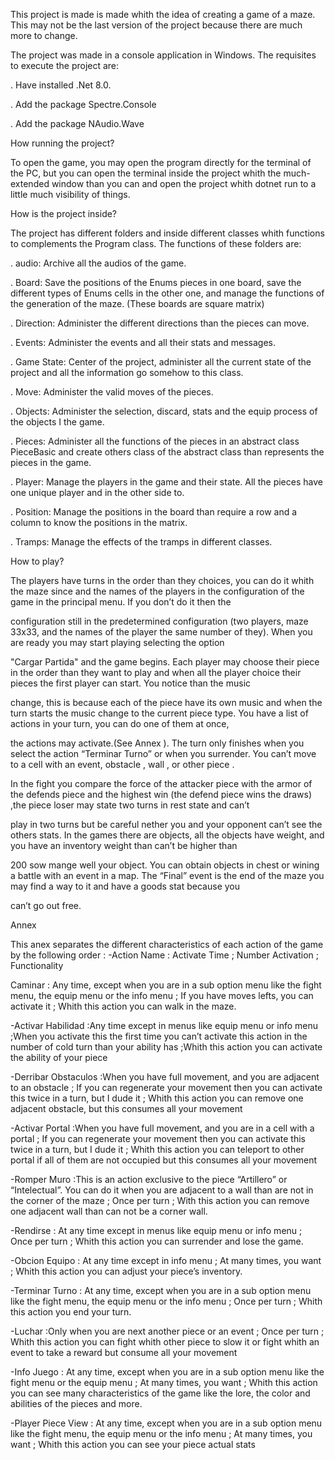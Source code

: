 This project is made is made whith the idea of creating a game of a maze. This may not be the last version of the project because there are much more to change. 

The project was made in a console application in Windows. The requisites to execute the project are:

. Have installed .Net 8.0.

. Add the package Spectre.Console 

. Add the package NAudio.Wave

How running the project?

To open the game, you may open the program directly for the terminal of the PC, but you can open the terminal inside the project whith the much-extended window than you can and open the project whith dotnet 
run to a little much visibility of things.

 How is the project inside?
 
The project has different folders and inside different classes whith functions to complements the Program class. The functions of these folders are:

. audio: Archive all the audios of the game.

. Board: Save the positions of the Enums pieces in one board, save the different types of Enums cells in the other one, and manage the functions of the generation of the maze. (These boards are square matrix) 

. Direction: Administer the different directions than the pieces can move.

. Events: Administer the events and all their stats and messages.

. Game State: Center of the project, administer all the current state of the project and all the information go somehow to this class.

. Move: Administer the valid moves of the pieces.

. Objects: Administer the selection, discard, stats and the equip process of the objects I the game.

. Pieces: Administer all the functions of the pieces in an abstract class PieceBasic and create others class of the abstract class than represents the pieces in the game.

. Player: Manage the players in the game and their state. All the pieces have one unique player and in the other side to.

. Position: Manage the positions in the board than require a row and a column to know the positions in the matrix.

. Tramps: Manage the effects of the tramps in different classes.

 How to play?
 

 The players have turns in the order than they choices, you can do it whith the maze since and the names of the players in the configuration of the game in the principal menu. If you don’t do it then the

 
 configuration still in the predetermined configuration (two players, maze 33x33, and the names of the player the same number of they). When you are ready you may start playing selecting the option 

 
 "Cargar Partida" and the game begins. Each player may choose their piece in the order than they want to play and when all the player choice their pieces the first player can start. You notice than the music


 change, this is because each of the piece have its own music and when the turn starts the music change to the current piece type. You have a list of actions in your turn, you can do one of them at once, 


 the actions may activate.(See Annex ). The turn only finishes when you select the action “Terminar Turno” or when you surrender. You can’t move to a cell with an event, obstacle , wall , or other piece .


 In the fight you compare the force of the attacker piece with the armor of the defends piece and the highest win (the defend piece wins the draws) ,the piece loser may state two turns in rest state and can’t
 

 play in two turns but be careful nether you and your opponent can’t see the others stats. In the games there are objects, all the objects have weight, and you have an inventory weight than can’t be higher than 


 200 sow mange well your object. You can obtain objects in chest or wining a battle with an event in a map. The “Final” event is the end of the maze you may find a way to it and have a goods stat because you 

 can’t go out free. 

 
Annex 

This anex separates the different characteristics of each action of the game by the following order : -Action Name	: Activate Time	; Number Activation	; Functionality

Caminar : Any time, except when you are in a sub option menu like the fight menu, the equip menu or the info menu	; If you have moves lefts, you can activate it ; Whith this action you can walk in the maze.

-Activar Habilidad	:Any time except in menus like equip menu or info menu	;When you activate this the first time you can’t activate this action in the number of cold turn than your ability has	;Whith this action
you can activate the ability of your piece

-Derribar Obstaculos :When you have full movement, and you are adjacent to an obstacle ;	If you can regenerate your movement then you can activate this twice in a turn, but I dude it ;	Whith this action you can 
remove one adjacent obstacle, but this consumes all your movement

-Activar Portal :When you have full movement, and you are in a cell with a portal	; If you can regenerate your movement then you can activate this twice in a turn, but I dude it ;	Whith this action you can
teleport to other portal if all of them are not occupied but this consumes all your movement

-Romper Muro :This is an action exclusive to the piece “Artillero” or “Intelectual”. You can do it when you are adjacent to a wall than are not in the corner of the maze ;	Once per turn ;	With this action you can
remove one adjacent wall than can not be a corner wall.

-Rendirse :	At any time except in menus like equip menu or info menu	; Once per turn	; Whith this action you can surrender and lose the game.

-Obcion Equipo : At any time except in info menu	; At many times, you want ;	Whith this action you can adjust your piece’s inventory.

-Terminar Turno : At any time, except when you are in a sub option menu like the fight menu, the equip menu or the info menu	; Once per turn ; Whith this action you end your turn.

-Luchar :Only when you are next another piece or an event	; Once per turn	; Whith this action you can fight whith other piece to slow it or fight whith an event to take a reward but consume all your movement 

-Info Juego : At any time, except when you are in a sub option menu like the fight menu or the equip menu ; At many times, you want	; Whith this action you can see many characteristics of the game like the lore,
the color and abilities of the pieces and more.

-Player Piece View	: At any time, except when you are in a sub option menu like the fight menu, the equip menu or the info menu	; At many times, you want	; Whith this action you can see your piece actual stats
